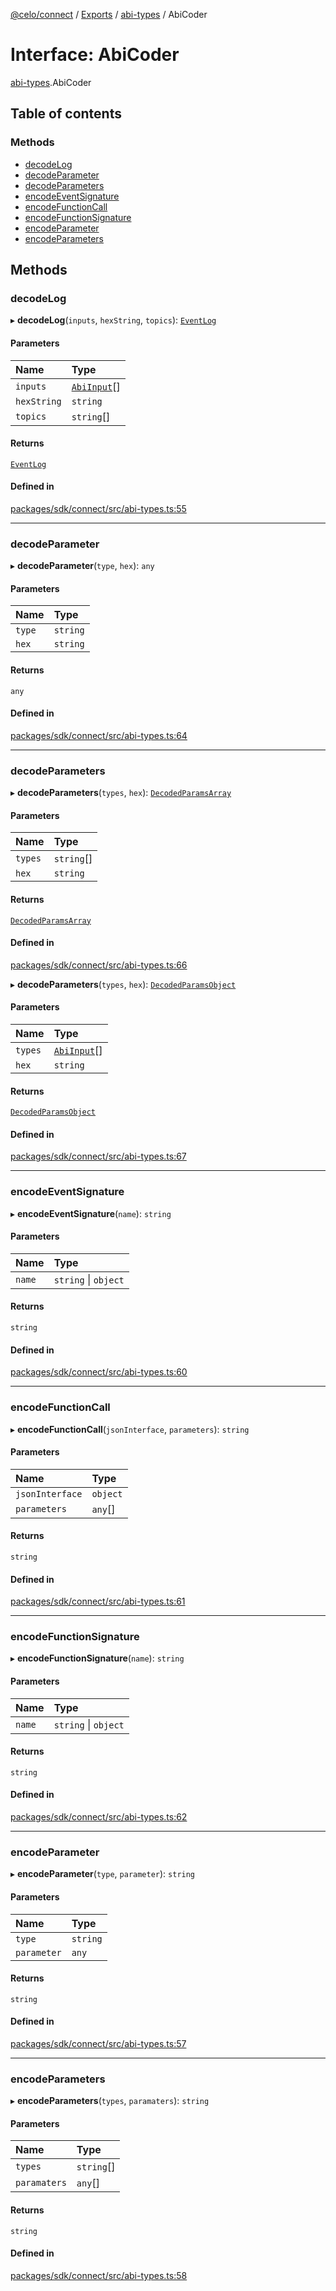 [@celo/connect](../README.md) / [Exports](../modules.md) / [abi-types](../modules/abi_types.md) / AbiCoder

# Interface: AbiCoder

[abi-types](../modules/abi_types.md).AbiCoder

## Table of contents

### Methods

- [decodeLog](abi_types.AbiCoder.md#decodelog)
- [decodeParameter](abi_types.AbiCoder.md#decodeparameter)
- [decodeParameters](abi_types.AbiCoder.md#decodeparameters)
- [encodeEventSignature](abi_types.AbiCoder.md#encodeeventsignature)
- [encodeFunctionCall](abi_types.AbiCoder.md#encodefunctioncall)
- [encodeFunctionSignature](abi_types.AbiCoder.md#encodefunctionsignature)
- [encodeParameter](abi_types.AbiCoder.md#encodeparameter)
- [encodeParameters](abi_types.AbiCoder.md#encodeparameters)

## Methods

### decodeLog

▸ **decodeLog**(`inputs`, `hexString`, `topics`): [`EventLog`](index.EventLog.md)

#### Parameters

| Name | Type |
| :------ | :------ |
| `inputs` | [`AbiInput`](abi_types.AbiInput.md)[] |
| `hexString` | `string` |
| `topics` | `string`[] |

#### Returns

[`EventLog`](index.EventLog.md)

#### Defined in

[packages/sdk/connect/src/abi-types.ts:55](https://github.com/celo-org/developer-tooling/blob/master/packages/sdk/connect/src/abi-types.ts#L55)

___

### decodeParameter

▸ **decodeParameter**(`type`, `hex`): `any`

#### Parameters

| Name | Type |
| :------ | :------ |
| `type` | `string` |
| `hex` | `string` |

#### Returns

`any`

#### Defined in

[packages/sdk/connect/src/abi-types.ts:64](https://github.com/celo-org/developer-tooling/blob/master/packages/sdk/connect/src/abi-types.ts#L64)

___

### decodeParameters

▸ **decodeParameters**(`types`, `hex`): [`DecodedParamsArray`](abi_types.DecodedParamsArray.md)

#### Parameters

| Name | Type |
| :------ | :------ |
| `types` | `string`[] |
| `hex` | `string` |

#### Returns

[`DecodedParamsArray`](abi_types.DecodedParamsArray.md)

#### Defined in

[packages/sdk/connect/src/abi-types.ts:66](https://github.com/celo-org/developer-tooling/blob/master/packages/sdk/connect/src/abi-types.ts#L66)

▸ **decodeParameters**(`types`, `hex`): [`DecodedParamsObject`](abi_types.DecodedParamsObject.md)

#### Parameters

| Name | Type |
| :------ | :------ |
| `types` | [`AbiInput`](abi_types.AbiInput.md)[] |
| `hex` | `string` |

#### Returns

[`DecodedParamsObject`](abi_types.DecodedParamsObject.md)

#### Defined in

[packages/sdk/connect/src/abi-types.ts:67](https://github.com/celo-org/developer-tooling/blob/master/packages/sdk/connect/src/abi-types.ts#L67)

___

### encodeEventSignature

▸ **encodeEventSignature**(`name`): `string`

#### Parameters

| Name | Type |
| :------ | :------ |
| `name` | `string` \| `object` |

#### Returns

`string`

#### Defined in

[packages/sdk/connect/src/abi-types.ts:60](https://github.com/celo-org/developer-tooling/blob/master/packages/sdk/connect/src/abi-types.ts#L60)

___

### encodeFunctionCall

▸ **encodeFunctionCall**(`jsonInterface`, `parameters`): `string`

#### Parameters

| Name | Type |
| :------ | :------ |
| `jsonInterface` | `object` |
| `parameters` | `any`[] |

#### Returns

`string`

#### Defined in

[packages/sdk/connect/src/abi-types.ts:61](https://github.com/celo-org/developer-tooling/blob/master/packages/sdk/connect/src/abi-types.ts#L61)

___

### encodeFunctionSignature

▸ **encodeFunctionSignature**(`name`): `string`

#### Parameters

| Name | Type |
| :------ | :------ |
| `name` | `string` \| `object` |

#### Returns

`string`

#### Defined in

[packages/sdk/connect/src/abi-types.ts:62](https://github.com/celo-org/developer-tooling/blob/master/packages/sdk/connect/src/abi-types.ts#L62)

___

### encodeParameter

▸ **encodeParameter**(`type`, `parameter`): `string`

#### Parameters

| Name | Type |
| :------ | :------ |
| `type` | `string` |
| `parameter` | `any` |

#### Returns

`string`

#### Defined in

[packages/sdk/connect/src/abi-types.ts:57](https://github.com/celo-org/developer-tooling/blob/master/packages/sdk/connect/src/abi-types.ts#L57)

___

### encodeParameters

▸ **encodeParameters**(`types`, `paramaters`): `string`

#### Parameters

| Name | Type |
| :------ | :------ |
| `types` | `string`[] |
| `paramaters` | `any`[] |

#### Returns

`string`

#### Defined in

[packages/sdk/connect/src/abi-types.ts:58](https://github.com/celo-org/developer-tooling/blob/master/packages/sdk/connect/src/abi-types.ts#L58)

